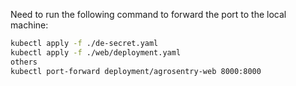 Need to run the following command to forward the port to the local machine:

```bash
kubectl apply -f ./de-secret.yaml
kubectl apply -f ./web/deployment.yaml
others
kubectl port-forward deployment/agrosentry-web 8000:8000
```
